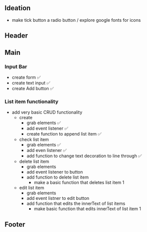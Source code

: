 
## Ideation

- make tick button a radio button / explore google fonts for icons

## Header

## Main

### Input Bar
- create form ✅
- create text input ✅
- create Add button ✅

### List item functionality
- add very basic CRUD functionality
    - create
        - grab elements ✅
        - add event listener ✅
        - create function to append list item ✅
    - check list item
        -  grab elements ✅
        - add even listener ✅
        - add function to change text decoration to line through ✅
    - delete list item
        - grab elements 
        - add event listener to button
        - add function to delete list item 
            - make a basic function that deletes list item 1
    - edit list item 
        - grab elements
        - add event listner to edit button
        - add function that edits the innerText of list items
            - make basic function that edits innerText of list item 1


## Footer